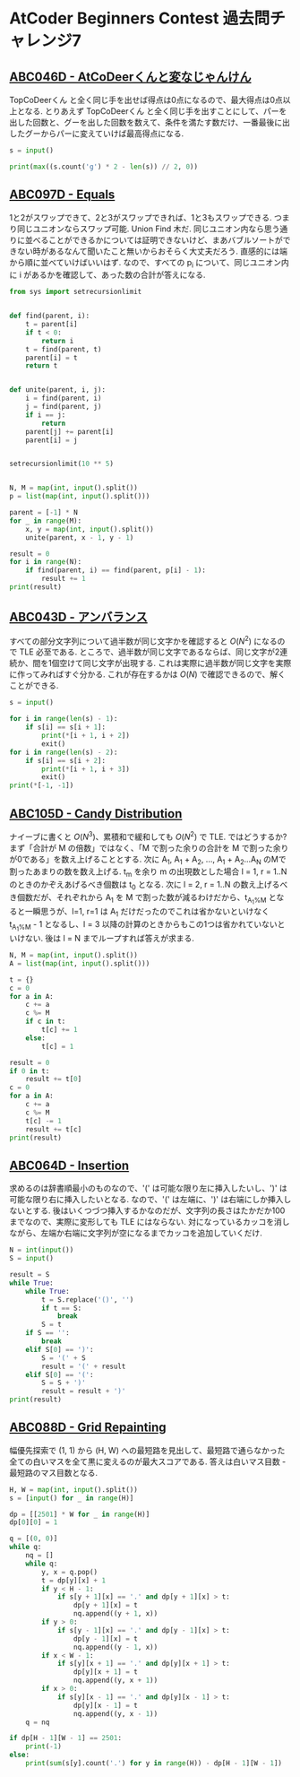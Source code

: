 # AtCoder Beginners Contest 過去問チャレンジ7

## [ABC046D - AtCoDeerくんと変なじゃんけん](https://atcoder.jp/contests/abc046/tasks/arc062_b)

TopCoDeerくん と全く同じ手を出せば得点は0点になるので、最大得点は0点以上となる. とりあえず TopCoDeerくん と全く同じ手を出すことにして、パーを出した回数と、グーを出した回数を数えて、条件を満たす数だけ、一番最後に出したグーからパーに変えていけば最高得点になる.

```python
s = input()

print(max((s.count('g') * 2 - len(s)) // 2, 0))
```

## [ABC097D - Equals](https://atcoder.jp/contests/abc097/tasks/arc097_b)

1と2がスワップできて、2と3がスワップできれば、1と3もスワップできる. つまり同じユニオンならスワップ可能. Union Find 木だ. 同じユニオン内なら思う通りに並べることができるかについては証明できないけど、まあバブルソートができない時があるなんて聞いたこと無いからおそらく大丈夫だろう. 直感的には端から順に並べていけばいいはず. なので、すべての p<sub>i</sub> について、同じユニオン内に i があるかを確認して、あった数の合計が答えになる.

```python
from sys import setrecursionlimit


def find(parent, i):
    t = parent[i]
    if t < 0:
        return i
    t = find(parent, t)
    parent[i] = t
    return t


def unite(parent, i, j):
    i = find(parent, i)
    j = find(parent, j)
    if i == j:
        return
    parent[j] += parent[i]
    parent[i] = j


setrecursionlimit(10 ** 5)


N, M = map(int, input().split())
p = list(map(int, input().split()))

parent = [-1] * N
for _ in range(M):
    x, y = map(int, input().split())
    unite(parent, x - 1, y - 1)

result = 0
for i in range(N):
    if find(parent, i) == find(parent, p[i] - 1):
        result += 1
print(result)
```

## [ABC043D - アンバランス](https://atcoder.jp/contests/abc043/tasks/arc059_b)

すべての部分文字列について過半数が同じ文字かを確認すると *O*(*N*<sup>2</sup>) になるので TLE 必至である. ところで、過半数が同じ文字であるならば、同じ文字が2連続か、間を1個空けて同じ文字が出現する. これは実際に過半数が同じ文字を実際に作ってみればすぐ分かる. これが存在するかは *O*(*N*) で確認できるので、解くことができる.

```python
s = input()

for i in range(len(s) - 1):
    if s[i] == s[i + 1]:
        print(*[i + 1, i + 2])
        exit()
for i in range(len(s) - 2):
    if s[i] == s[i + 2]:
        print(*[i + 1, i + 3])
        exit()
print(*[-1, -1])
```

## [ABC105D - Candy Distribution](https://atcoder.jp/contests/abc105/tasks/abc105_d)

ナイーブに書くと *O*(*N*<sup>3</sup>)、累積和で緩和しても *O*(*N*<sup>2</sup>) で TLE. ではどうするか? まず「合計が M の倍数」ではなく、「M で割った余りの合計を M で割った余りが0である」を数え上げることとする. 次に A<sub>1</sub>, A<sub>1</sub> + A<sub>2</sub>, ..., A<sub>1</sub> + A<sub>2</sub>...A<sub>N</sub> のMで割ったあまりの数を数え上げる. t<sub>m</sub> を余り m の出現数とした場合 l = 1, r = 1..N のときのかぞえあげるべき個数は t<sub>0</sub> となる. 次に l = 2, r = 1..N の数え上げるべき個数だが、それぞれから A<sub>1</sub> を M で割った数が減るわけだから、t<sub>A<sub>1</sub>%M</sub> となると一瞬思うが、l=1, r=1 は A<sub>1</sub> だけだったのでこれは省かないといけなく t<sub>A<sub>1</sub>%M</sub> - 1 となるし、l = 3 以降の計算のときからもこの1つは省かれていないといけない. 後は l = N までループすれば答えが求まる.

```python
N, M = map(int, input().split())
A = list(map(int, input().split()))

t = {}
c = 0
for a in A:
    c += a
    c %= M
    if c in t:
        t[c] += 1
    else:
        t[c] = 1

result = 0
if 0 in t:
    result += t[0]
c = 0
for a in A:
    c += a
    c %= M
    t[c] -= 1
    result += t[c]
print(result)
```

## [ABC064D - Insertion](https://atcoder.jp/contests/abc064/tasks/abc064_d)

求めるのは辞書順最小のものなので、'(' は可能な限り左に挿入したいし、')' は可能な限り右に挿入したいとなる. なので、'(' は左端に、')' は右端にしか挿入しないとする. 後はいくつづつ挿入するかなのだが、文字列の長さはたかだか100までなので、実際に変形しても TLE にはならない. 対になっているカッコを消しながら、左端か右端に文字列が空になるまでカッコを追加していくだけ.

```python
N = int(input())
S = input()

result = S
while True:
    while True:
        t = S.replace('()', '')
        if t == S:
            break
        S = t
    if S == '':
        break
    elif S[0] == ')':
        S = '(' + S
        result = '(' + result
    elif S[0] == '(':
        S = S + ')'
        result = result + ')'
print(result)
```

## [ABC088D - Grid Repainting](https://atcoder.jp/contests/abc088/tasks/abc088_d)

幅優先探索で (1, 1) から (H, W) への最短路を見出して、最短路で通らなかった全ての白いマスを全て黒に変えるのが最大スコアである. 答えは白いマス目数 - 最短路のマス目数となる.

```python
H, W = map(int, input().split())
s = [input() for _ in range(H)]

dp = [[2501] * W for _ in range(H)]
dp[0][0] = 1

q = [(0, 0)]
while q:
    nq = []
    while q:
        y, x = q.pop()
        t = dp[y][x] + 1
        if y < H - 1:
            if s[y + 1][x] == '.' and dp[y + 1][x] > t:
                dp[y + 1][x] = t
                nq.append((y + 1, x))
        if y > 0:
            if s[y - 1][x] == '.' and dp[y - 1][x] > t:
                dp[y - 1][x] = t
                nq.append((y - 1, x))
        if x < W - 1:
            if s[y][x + 1] == '.' and dp[y][x + 1] > t:
                dp[y][x + 1] = t
                nq.append((y, x + 1))
        if x > 0:
            if s[y][x - 1] == '.' and dp[y][x - 1] > t:
                dp[y][x - 1] = t
                nq.append((y, x - 1))
    q = nq

if dp[H - 1][W - 1] == 2501:
    print(-1)
else:
    print(sum(s[y].count('.') for y in range(H)) - dp[H - 1][W - 1])
```
